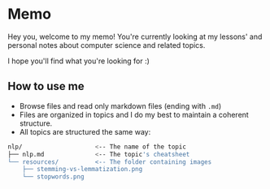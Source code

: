 # Memo

Hey you, welcome to my memo! You're currently looking at my lessons' and personal notes about computer science and related topics.

I hope you'll find what you're looking for :)

## How to use me

- Browse files and read only markdown files (ending with `.md`)
- Files are organized in topics and I do my best to maintain a coherent structure.
- All topics are structured the same way:

```bash
nlp/                    <-- The name of the topic
├── nlp.md              <-- The topic's cheatsheet
└── resources/          <-- The folder containing images
    ├── stemming-vs-lemmatization.png
    └── stopwords.png
```




